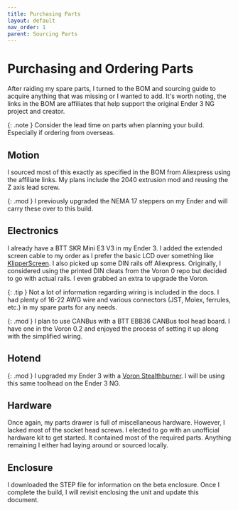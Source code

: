 ```yaml
---
title: Purchasing Parts
layout: default
nav_order: 1
parent: Sourcing Parts
---
```


# Purchasing and Ordering Parts

After raiding my spare parts, I turned to the BOM and sourcing guide to acquire anything that was missing or I wanted to add. It's worth noting, the links in the BOM are affiliates that help support the original Ender 3 NG project and creator.

{: .note }
Consider the lead time on parts when planning your build. Especially if ordering from overseas.

## Motion

I sourced most of this exactly as specified in the BOM from Aliexpress using the affiliate links. My plans include the 2040 extrusion mod and reusing the Z axis lead screw.

{: .mod }
I previously upgraded the NEMA 17 steppers on my Ender and will carry these over to this build.

## Electronics

I already have a BTT SKR Mini E3 V3 in my Ender 3. I added the extended screen cable to my order as I prefer the basic LCD over something like [KlipperScreen](https://klipperscreen.readthedocs.io/en/latest/). I also picked up some DIN rails off Aliexpress. Originally, I considered using the printed DIN cleats from the Voron 0 repo but decided to go with actual rails. I even grabbed an extra to upgrade the Voron.

{: .tip }
Not a lot of information regarding wiring is included in the docs. I had plenty of 16-22 AWG wire and various connectors (JST, Molex, ferrules, etc.) in my spare parts for any needs. 

{: .mod }
I plan to use CANBus with a BTT EBB36 CANBus tool head board. I have one in the Voron 0.2 and enjoyed the process of setting it up along with the simplified wiring.

## Hotend

{: .mod }
I upgraded my Ender 3 with a [Voron Stealthburner](https://vorondesign.com/voron_stealthburner). I will be using this same toolhead on the Ender 3 NG.

## Hardware

Once again, my parts drawer is full of miscellaneous hardware. However, I lacked most of the socket head screws. I elected to go with an unofficial hardware kit to get started. It contained most of the required parts. Anything remaining I either had laying around or sourced locally. 

## Enclosure

I downloaded the STEP file for information on the beta enclosure. Once I complete the build, I will revisit enclosing the unit and update this document.